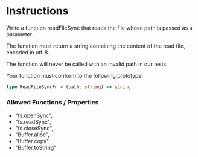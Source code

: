 # Instructions

Write a function readFileSync that reads the file whose path is passed as a parameter.

The function must return a string containing the content of the read file, encoded in utf-8.

The function will never be called with an invalid path in our tests.

Your function must conform to the following prototype:

```typescript
type ReadFileSyncFn = (path: string) => string
```

### Allowed Functions / Properties

* "fs.openSync",
* "fs.readSync",
* "fs.closeSync",
* "Buffer.alloc",
* "Buffer.copy",
* "Buffer.toString"
